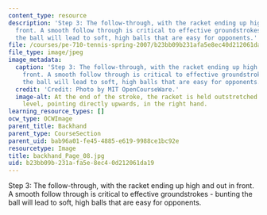 ```yaml
---
content_type: resource
description: 'Step 3: The follow-through, with the racket ending up high and out in
  front. A smooth follow through is critical to effective groundstrokes - bunting
  the ball will lead to soft, high balls that are easy for opponents.'
file: /courses/pe-710-tennis-spring-2007/b23bb09b231afa5e8ec40d212061da19_backhand_Page_08.jpg
file_type: image/jpeg
image_metadata:
  caption: 'Step 3: The follow-through, with the racket ending up high and out in
    front. A smooth follow through is critical to effective groundstrokes - bunting
    the ball will lead to soft, high balls that are easy for opponents.'
  credit: 'Credit: Photo by MIT OpenCourseWare.'
  image-alt: At the end of the stroke, the racket is held outstretched at shoulder
    level, pointing directly upwards, in the right hand.
learning_resource_types: []
ocw_type: OCWImage
parent_title: Backhand
parent_type: CourseSection
parent_uid: bab96a01-fe45-4885-e619-9988ce1bc92e
resourcetype: Image
title: backhand_Page_08.jpg
uid: b23bb09b-231a-fa5e-8ec4-0d212061da19
---
```

Step 3: The follow-through, with the racket ending up high and out in front. A smooth follow through is critical to effective groundstrokes - bunting the ball will lead to soft, high balls that are easy for opponents.

